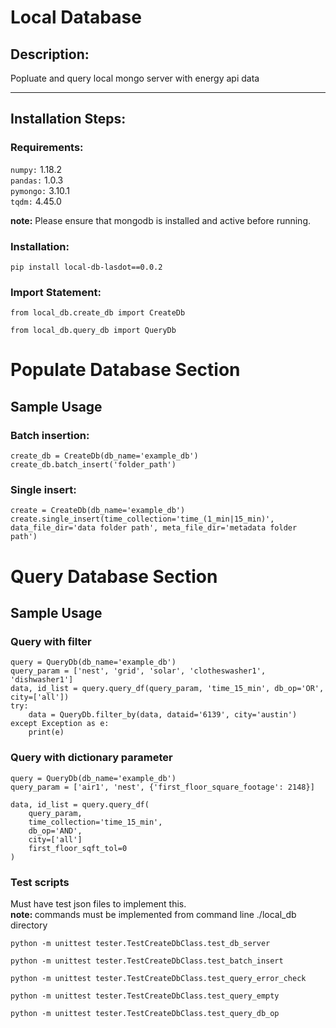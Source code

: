 # Local Database

## Description: 
Popluate and query local mongo server with 
energy api data
<hr>

## Installation Steps:
### Requirements:
`numpy:` 1.18.2
<br>
`pandas:` 1.0.3
<br>
 `pymongo:` 3.10.1
 <br>
 `tqdm:` 4.45.0

 <b>note:</b> Please ensure that mongodb is installed and active before running.

### Installation:
`pip install local-db-lasdot==0.0.2`


### Import Statement:
~~~
from local_db.create_db import CreateDb

from local_db.query_db import QueryDb
~~~


# Populate Database Section
## Sample Usage

### Batch insertion:
~~~~
create_db = CreateDb(db_name='example_db')
create_db.batch_insert('folder_path')
~~~~

### Single insert:
~~~~
create = CreateDb(db_name='example_db')
create.single_insert(time_collection='time_(1_min|15_min)', data_file_dir='data folder path', meta_file_dir='metadata folder path')
~~~~

# Query Database Section
## Sample Usage

### Query with filter
~~~
query = QueryDb(db_name='example_db')
query_param = ['nest', 'grid', 'solar', 'clotheswasher1', 'dishwasher1']
data, id_list = query.query_df(query_param, 'time_15_min', db_op='OR', city=['all'])
try:
    data = QueryDb.filter_by(data, dataid='6139', city='austin')
except Exception as e:
    print(e)
~~~

### Query with dictionary parameter
~~~
query = QueryDb(db_name='example_db')
query_param = ['air1', 'nest', {'first_floor_square_footage': 2148}]

data, id_list = query.query_df(
    query_param,
    time_collection='time_15_min',
    db_op='AND',
    city=['all']
    first_floor_sqft_tol=0
)
~~~

### Test scripts
Must have test json files to implement this.
<br>
<b>note: </b> commands must be implemented from command line ./local_db directory

~~~
python -m unittest tester.TestCreateDbClass.test_db_server

python -m unittest tester.TestCreateDbClass.test_batch_insert

python -m unittest tester.TestCreateDbClass.test_query_error_check

python -m unittest tester.TestCreateDbClass.test_query_empty

python -m unittest tester.TestCreateDbClass.test_query_db_op
~~~



